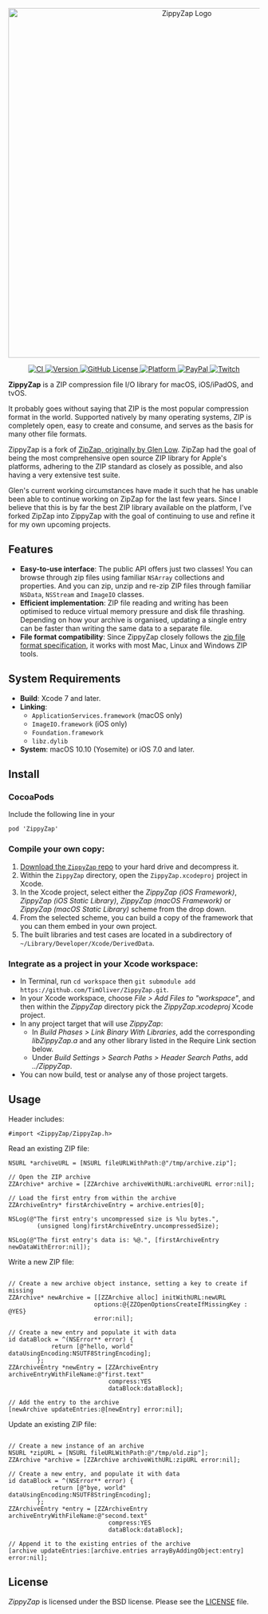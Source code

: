 <p align="center">
	<img src="https://puu.sh/FnwAo/7e6427cb67.png" width="700" align="center" alt="ZippyZap Logo" />
</p>

<p align="center">
	<a href="https://github.com/TimOliver/ZippyZap/actions?query=workflow%3ACI">
		<img src="https://github.com/TimOliver/ZippyZap/workflows/CI/badge.svg" alt="CI" />
	</a>
	<a href="http://cocoadocs.org/docsets/ZippyZap">
		<img src="https://img.shields.io/cocoapods/v/ZippyZap.svg?style=flat" alt="Version" />
	</a>
	<a href="https://raw.githubusercontent.com/TimOliver/ZippyZap/master/LICENSE">
		<img src="https://img.shields.io/badge/license-BSD-blue.svg" alt="GitHub License" />
	</a>
	<a href="http://cocoadocs.org/docsets/ZippyZap">
		<img src="https://img.shields.io/cocoapods/p/ZippyZap.svg?style=flat" alt="Platform" />
	</a>
	<a href="https://www.paypal.com/cgi-bin/webscr?cmd=_s-xclick&hosted_button_id=M4RKULAVKV7K8">
		<img src="https://img.shields.io/badge/paypal-donate-blue.svg" alt="PayPal" />
	</a>
	<a href="http://twitch.tv/timXD">
		<img src="https://img.shields.io/badge/twitch-timXD-6441a5.svg" alt="Twitch" />
	</a>
</p>

**ZippyZap** is a ZIP compression file I/O library for macOS, iOS/iPadOS, and tvOS.

It probably goes without saying that ZIP is the most popular compression format in the world. Supported natively by many operating systems, ZIP is completely open, easy to create and consume, and serves as the basis for many other file formats.

ZippyZap is a fork of [ZipZap, originally by Glen Low](https://github.com/pixelglow/ZipZap). ZipZap had the goal of being the most comprehensive open source ZIP library for Apple's platforms, adhering to the ZIP standard as closely as possible, and also having a very extensive test suite.

Glen's current working circumstances have made it such that he has unable been able to continue working on ZipZap for the last few years. Since I believe that this is by far the best ZIP library available on the platform, I've forked ZipZap into ZippyZap with the goal of continuing to use and refine it for my own upcoming projects.

## Features

* **Easy-to-use interface**: The public API offers just two classes! You can browse through zip files using familiar `NSArray` collections and properties. And you can zip, unzip and re-zip ZIP files through familiar `NSData`, `NSStream` and `ImageIO` classes.
* **Efficient implementation**: ZIP file reading and writing has been optimised to reduce virtual memory pressure and disk file thrashing. Depending on how your archive is organised, updating a single entry can be faster than writing the same data to a separate file.
* **File format compatibility**: Since ZippyZap closely follows the [zip file format specification](http://www.pkware.com/documents/casestudies/APPNOTE.TXT), it works with most Mac, Linux and Windows ZIP tools.

## System Requirements

* **Build**: Xcode 7 and later.
* **Linking**:
  * `ApplicationServices.framework` (macOS only)
  * `ImageIO.framework` (iOS only)
  * `Foundation.framework`
  * `libz.dylib`
* **System**: macOS 10.10 (Yosemite) or iOS 7.0 and later.

## Install

### CocoaPods

Include the following line in your

```
pod 'ZippyZap' 
```

### Compile your own copy:

1. [Download the `ZippyZap` repo](https://github.com/TimOliver/ZippyZap/archive/master.zip) to your hard drive and decompress it.
2. Within the `ZippyZap` directory, open the `ZippyZap.xcodeproj` project in Xcode.
3. In the Xcode project, select either the *ZippyZap (iOS Framework)*, *ZippyZap (iOS Static Library)*, *ZippyZap (macOS Framework)* or *ZippyZap (macOS Static Library)*  scheme from the drop down.
4. From the selected scheme, you can build a copy of the framework that you can them embed in your own project.
5. The built libraries and test cases are located in a subdirectory of `~/Library/Developer/Xcode/DerivedData`.

### Integrate as a project in your Xcode workspace:

* In Terminal, run `cd workspace` then `git submodule add https://github.com/TimOliver/ZippyZap.git`.
* In your Xcode workspace, choose *File > Add Files to "workspace"*, and then within the *ZippyZap* directory pick the *ZippyZap.xcodeproj* Xcode project.
* In any project target that will use *ZippyZap*:
  * In *Build Phases > Link Binary With Libraries*, add the corresponding *libZippyZap.a* and any other library listed in the Require Link section below.
  * Under *Build Settings > Search Paths > Header Search Paths*, add *../ZippyZap*.
* You can now build, test or analyse any of those project targets.

## Usage

Header includes:

```objc
#import <ZippyZap/ZippyZap.h>
```

Read an existing ZIP file:

```objc
NSURL *archiveURL = [NSURL fileURLWithPath:@"/tmp/archive.zip"];

// Open the ZIP archive
ZZArchive* archive = [ZZArchive archiveWithURL:archiveURL error:nil];
	
// Load the first entry from within the archive
ZZArchiveEntry* firstArchiveEntry = archive.entries[0];
	
NSLog(@"The first entry's uncompressed size is %lu bytes.", 
		(unsigned long)firstArchiveEntry.uncompressedSize);
	
NSLog(@"The first entry's data is: %@.", [firstArchiveEntry newDataWithError:nil]);
```
	
Write a new ZIP file:

```objc

// Create a new archive object instance, setting a key to create if missing
ZZArchive* newArchive = [[ZZArchive alloc] initWithURL:newURL 
						options:@{ZZOpenOptionsCreateIfMissingKey : @YES} 
						error:nil];

// Create a new entry and populate it with data
id dataBlock = ^(NSError** error) {
			return [@"hello, world" dataUsingEncoding:NSUTF8StringEncoding];
		};
ZZArchiveEntry *newEntry = [ZZArchiveEntry archiveEntryWithFileName:@"first.text" 
							compress:YES 
							dataBlock:dataBlock];

// Add the entry to the archive
[newArchive updateEntries:@[newEntry] error:nil];
```

Update an existing ZIP file:

```objc

// Create a new instance of an archive
NSURL *zipURL = [NSURL fileURLWithPath:@"/tmp/old.zip"];
ZZArchive *archive = [ZZArchive archiveWithURL:zipURL error:nil];

// Create a new entry, and populate it with data
id dataBlock = ^(NSError** error) {
			return [@"bye, world" dataUsingEncoding:NSUTF8StringEncoding];
		};
ZZArchiveEntry *entry = [ZZArchiveEntry archiveEntryWithFileName:@"second.text"
							compress:YES
							dataBlock:dataBlock];

// Append it to the existing entries of the archive
[archive updateEntries:[archive.entries arrayByAddingObject:entry] error:nil];
```

## License

*ZippyZap* is licensed under the BSD license. Please see the [LICENSE](LICENSE) file.

